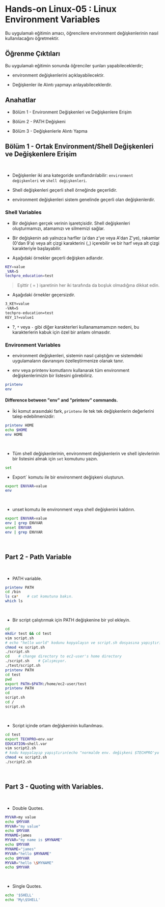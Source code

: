 # Hands-on Linux-05 : Linux Environment Variables

Bu uygulamalı eğitimin amacı, öğrencilere environment değişkenlerinin nasıl kullanılacağını öğretmektir.

## Öğrenme Çıktıları

Bu uygulamalı eğitimin sonunda öğrenciler şunları yapabileceklerdir;

- environment değişkenlerini açıklayabilecektir.

- Değişkenler ile Alıntı yapmayı anlayabileceklerdir.

## Anahatlar

- Bölüm 1 - Environment  Değişkenleri ve Değişkenlere Erişim

- Bölüm 2 - PATH Değişkeni

- Bölüm 3 - Değişkenlerle Alıntı Yapma


## Bölüm 1 - Ortak Environment/Shell Değişkenleri ve Değişkenlere Erişim
​
- Değişkenler iki ana kategoride sınıflandırılabilir: `environment değişkenleri` ve `shell değişkenleri`. 

- Shell değişkenleri geçerli shell örneğinde geçerlidir.

- environment değişkenleri sistem genelinde geçerli olan değişkenlerdir.


### Shell Variables

- Bir değişken gerçek verinin işaretçisidir. Shell değişkenleri oluşturmamızı, atamamızı ve silmemizi sağlar.

- Bir değişkenin adı yalnızca harfler (a'dan z'ye veya A'dan Z'ye), rakamlar (0'dan 9'a) veya alt çizgi karakterini (_) içerebilir ve bir harf veya alt çizgi karakteriyle başlayabilir.

- Aşağıdaki örnekler geçerli değişken adlarıdır.

```bash
KEY=value
_VAR=5
techpro_education=test
```

> Eşittir ( = ) işaretinin her iki tarafında da boşluk olmadığına dikkat edin. 

- Aşağıdaki örnekler geçersizdir.

```bash
3_KEY=value
-VAR=5
techpro-education=test
KEY_1?=value1
```

- ?, `*` veya `-` gibi diğer karakterleri kullanamamamızın nedeni, bu karakterlerin kabuk için özel bir anlamı olmasıdır.

### Environment Variables

- environment değişkenleri, sistemin nasıl çalıştığını ve sistemdeki uygulamaların davranışını özelleştirmenize olanak tanır.

- env veya printenv komutlarını kullanarak tüm environment değişkenlerimizin bir listesini görebiliriz.

```bash
printenv
env
```

#### Difference between "env" and "printenv" commands. 

- İki komut arasındaki fark, `printenv` ile tek tek değişkenlerin değerlerini talep edebilmenizdir:

```bash
printenv HOME
echo $HOME
env HOME
```
​
- Tüm shell değişkenlerinin, environment değişkenlerin ve shell işlevlerinin bir listesini almak için `set` komutunu yazın.

```bash
set
```

- Export` komutu ile bir environment değişkeni oluşturun.

```bash
export ENVVAR=value
env
```
​
- unset komutu ile environment veya shell değişkenini kaldırın.
​
```bash
export ENVVAR=value
env | grep ENVVAR
unset ENVVAR
env | grep ENVVAR
```
​
## Part 2 - Path Variable
​
- PATH variable.
​
```bash
printenv PATH
cd /bin
ls ca*    # cat komutuna bakın.
which ls
```
​
- Bir script çalıştırmak için PATH değişkenine bir yol ekleyin.
​
```bash
cd
mkdir test && cd test
vim script.sh
# echo "hello world" kodunu kopyalayın ve script.sh dosyasına yapıştırın 
chmod +x script.sh
./script.sh
cd    # change directory to ec2-user's home directory
./script.sh    # Çalışmıyor. 
./test/script.sh
printenv PATH
cd test
pwd
export PATH=$PATH:/home/ec2-user/test
printenv PATH
cd
script.sh
cd /
script.sh
```
​
- Script içinde ortam değişkeninin kullanılması.
​
```bash
cd test
export TECHPRO=env.var
EDUCATION=shell.var
vim script2.sh
# kodu kopyalayıp yapıştırın(echo "normalde env. değişkeni $TECHPRO'yu görmeliyiz ama muhtemelen shell değişkeni $EDUCATION'ı göremiyoruz")
chmod +x script2.sh
./script2.sh
```
​
## Part 3 - Quoting with Variables.
​
- Double Quotes.
​
```bash
MYVAR=my value
echo $MYVAR
MYVAR="my value"
echo $MYVAR
MYNAME=james
MYVAR="my name is $MYNAME"
echo $MYVAR
MYNAME="james"
MYVAR="hello $MYNAME"
echo $MYVAR
MYVAR="hello \$MYNAME"
echo $MYVAR
```
​
- Single Quotes.
​
```bash
echo '$SHELL'
echo 'My\$SHELL'
```
​
